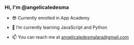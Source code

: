 ### Hi, I'm @angelicaledesma

- 😎 Currently enrolled in App Academy
- 🌱 I’m currently learning JavaScript and Python

- 📫 You can reach me at angelicaledesmalara@gmail.com

<!--
**angelicaledesma/angelicaledesma** is a ✨ _special_ ✨ repository because its `README.md` (this file) appears on your GitHub profile.

Here are some ideas to get you started:


